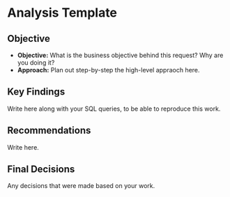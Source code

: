 # Analysis Template

## Objective

- **Objective:** What is the business objective behind this request? Why are you doing it?
- **Approach:** Plan out step-by-step the high-level appraoch here.

## Key Findings

Write here along with your SQL queries, to be able to reproduce this work.

## Recommendations

Write here.

## Final Decisions

Any decisions that were made based on your work.
